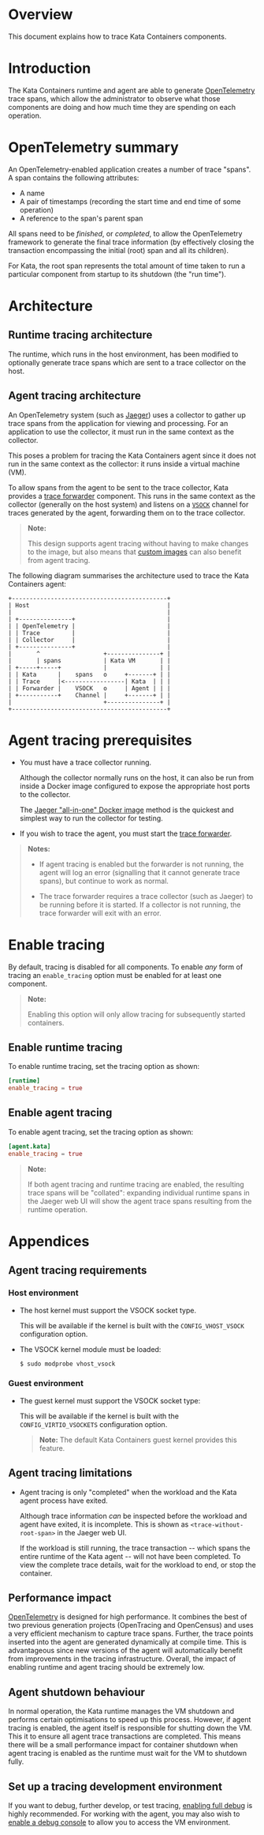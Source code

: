 # Overview

This document explains how to trace Kata Containers components.

# Introduction

The Kata Containers runtime and agent are able to generate
[OpenTelemetry][opentelemetry] trace spans, which allow the administrator to
observe what those components are doing and how much time they are spending on
each operation.

# OpenTelemetry summary

An OpenTelemetry-enabled application creates a number of trace "spans". A span
contains the following attributes:

- A name
- A pair of timestamps (recording the start time and end time of some operation)
- A reference to the span's parent span

All spans need to be *finished*, or *completed*, to allow the OpenTelemetry
framework to generate the final trace information (by effectively closing the
transaction encompassing the initial (root) span and all its children).

For Kata, the root span represents the total amount of time taken to run a
particular component from startup to its shutdown (the "run time").

# Architecture

## Runtime tracing architecture

The runtime, which runs in the host environment, has been modified to
optionally generate trace spans which are sent to a trace collector on the
host.

## Agent tracing architecture

An OpenTelemetry system (such as [Jaeger][jaeger-tracing]) uses a collector to
gather up trace spans from the application for viewing and processing. For an
application to use the collector, it must run in the same context as
the collector.

This poses a problem for tracing the Kata Containers agent since it does not
run in the same context as the collector: it runs inside a virtual machine (VM).

To allow spans from the agent to be sent to the trace collector, Kata provides
a [trace forwarder][trace-forwarder] component. This runs in the same context
as the collector (generally on the host system) and listens on a
[`VSOCK`][vsock] channel for traces generated by the agent, forwarding them on
to the trace collector.

> **Note:**
>
> This design supports agent tracing without having to make changes to the
> image, but also means that [custom images][osbuilder] can also benefit from
> agent tracing.

The following diagram summarises the architecture used to trace the Kata
Containers agent:

```
+--------------------------------------------+
| Host                                       |
|                                            |
| +---------------+                          |
| | OpenTelemetry |                          |
| | Trace         |                          |
| | Collector     |                          |
| +---------------+                          |
|       ^                  +---------------+ |
|       | spans            | Kata VM       | |
| +-----+-----+            |               | |
| | Kata      |    spans   o     +-------+ | |
| | Trace     |<-----------------| Kata  | | |
| | Forwarder |    VSOCK   o     | Agent | | |
| +-----------+    Channel |     +-------+ | |
|                          +---------------+ |
+--------------------------------------------+
```

# Agent tracing prerequisites

- You must have a trace collector running.

  Although the collector normally runs on the host, it can also be run from
  inside a Docker image configured to expose the appropriate host ports to the
  collector.

  The [Jaeger "all-in-one" Docker image][jaeger-all-in-one] method
  is the quickest and simplest way to run the collector for testing.

- If you wish to trace the agent, you must start the
  [trace forwarder][trace-forwarder].

> **Notes:**
>
> - If agent tracing is enabled but the forwarder is not running,
>   the agent will log an error (signalling that it cannot generate trace
>   spans), but continue to work as normal.
>
> - The trace forwarder requires a trace collector (such as Jaeger) to be
>   running before it is started. If a collector is not running, the trace
>   forwarder will exit with an error.

# Enable tracing

By default, tracing is disabled for all components. To enable _any_ form of
tracing an `enable_tracing` option must be enabled for at least one component.

> **Note:** 
>
> Enabling this option will only allow tracing for subsequently
> started containers.

## Enable runtime tracing

To enable runtime tracing, set the tracing option as shown:

```toml
[runtime]
enable_tracing = true
```

## Enable agent tracing

To enable agent tracing, set the tracing option as shown:

```toml
[agent.kata]
enable_tracing = true
```

> **Note:**
>
> If both agent tracing and runtime tracing are enabled, the resulting trace
> spans will be "collated": expanding individual runtime spans in the Jaeger
> web UI will show the agent trace spans resulting from the runtime
> operation.

# Appendices

## Agent tracing requirements

### Host environment

- The host kernel must support the VSOCK socket type.

  This will be available if the kernel is built with the
  `CONFIG_VHOST_VSOCK` configuration option.

- The VSOCK kernel module must be loaded:

   ```
   $ sudo modprobe vhost_vsock
   ```

### Guest environment

- The guest kernel must support the VSOCK socket type:

  This will be available if the kernel is built with the
  `CONFIG_VIRTIO_VSOCKETS` configuration option.

  > **Note:** The default Kata Containers guest kernel provides this feature.

## Agent tracing limitations

- Agent tracing is only "completed" when the workload and the Kata agent
  process have exited.

  Although trace information *can* be inspected before the workload and agent
  have exited, it is incomplete. This is shown as `<trace-without-root-span>`
  in the Jaeger web UI.

  If the workload is still running, the trace transaction -- which spans the entire
  runtime of the Kata agent -- will not have been completed. To view the complete
  trace details, wait for the workload to end, or stop the container.

## Performance impact

[OpenTelemetry][opentelemetry] is designed for high performance. It combines
the best of two previous generation projects (OpenTracing and OpenCensus) and
uses a very efficient mechanism to capture trace spans. Further, the trace
points inserted into the agent are generated dynamically at compile time. This
is advantageous since new versions of the agent will automatically benefit
from improvements in the tracing infrastructure. Overall, the impact of
enabling runtime and agent tracing should be extremely low.

## Agent shutdown behaviour
 
In normal operation, the Kata runtime manages the VM shutdown and performs
certain optimisations to speed up this process. However, if agent tracing is
enabled, the agent itself is responsible for shutting down the VM. This it to
ensure all agent trace transactions are completed. This means there will be a
small performance impact for container shutdown when agent tracing is enabled
as the runtime must wait for the VM to shutdown fully.

## Set up a tracing development environment

If you want to debug, further develop, or test tracing,
[enabling full debug][enable-full-debug]
is highly recommended. For working with the agent, you may also wish to
[enable a debug console][setup-debug-console]
to allow you to access the VM environment.

[enable-full-debug]: ./Developer-Guide.md#enable-full-debug
[jaeger-all-in-one]: https://www.jaegertracing.io/docs/getting-started/
[jaeger-tracing]: https://www.jaegertracing.io
[opentelemetry]: https://opentelemetry.io
[osbuilder]: ../tools/osbuilder
[setup-debug-console]: ./Developer-Guide.md#set-up-a-debug-console
[trace-forwarder]: /src/tools/trace-forwarder
[vsock]: https://wiki.qemu.org/Features/VirtioVsock
